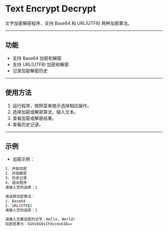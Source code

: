 # Text Encrypt Decrypt

文字加密解密程序，支持 Base64 和 URL(UTF8) 两种加密算法。

---

## 功能

- 支持 Base64 加密和解密
- 支持 URL(UTF8) 加密和解密
- 记录加密解密历史

---

## 使用方法

1. 运行程序，按照菜单提示选择相应操作。
2. 选择加密或解密算法，输入文本。
3. 查看加密或解密结果。
4. 查看历史记录。

---

## 示例

- 加密示例：

```bash
1. 开始加密
2. 开始解密
3. 历史记录
4. 退出程序
请输入您的选择：1

请选择加密算法：
1. Base64
2. URL(UTF8)
请输入您的选择：1

请输入您要加密的文字：Hello, World!
加密结果为：SGVsbG8sIFdvcmxkIQ==
